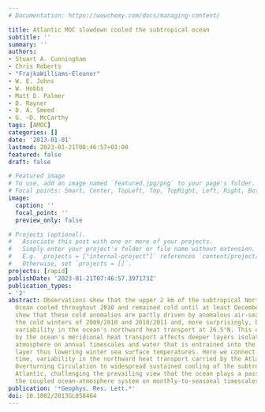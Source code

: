 ```yaml
---
# Documentation: https://wowchemy.com/docs/managing-content/

title: Atlantic MOC slowdown cooled the subtropical ocean
subtitle: ''
summary: ''
authors:
- Stuart A. Cunningham
- Chris Roberts
- "FrajkaWilliams-Eleanor"
- W. E. Johns
- W. Hobbs
- Matt D. Palmer
- D. Rayner
- D. A. Smeed
- G. ~D. McCarthy
tags: [AMOC]
categories: []
date: '2013-01-01'
lastmod: 2023-01-21T08:46:57+01:00
featured: false
draft: false

# Featured image
# To use, add an image named `featured.jpg/png` to your page's folder.
# Focal points: Smart, Center, TopLeft, Top, TopRight, Left, Right, BottomLeft, Bottom, BottomRight.
image:
  caption: ''
  focal_point: ''
  preview_only: false

# Projects (optional).
#   Associate this post with one or more of your projects.
#   Simply enter your project's folder or file name without extension.
#   E.g. `projects = ["internal-project"]` references `content/project/deep-learning/index.md`.
#   Otherwise, set `projects = []`.
projects: [rapid]
publishDate: '2023-01-21T07:46:57.397173Z'
publication_types:
- '2'
abstract: Observations show that the upper 2 km of the subtropical North Atlantic
  Ocean cooled throughout 2010 and remained cold until at least December 2011. We
  show that these cold anomalies are partly driven by anomalous air-sea exchange during
  the cold winters of 2009/2010 and 2010/2011 and, more surprisingly, by extreme interannual
  variability in the ocean's northward heat transport at 26.5°N. This cooling driven
  by the ocean's meridional heat transport affects deeper layers isolated from the
  atmosphere on annual timescales and water that is entrained into the winter mixed
  layer thus lowering winter sea surface temperatures. Here we connect, for the first
  time, variability in the northward heat transport carried by the Atlantic Meridional
  Overturning Circulation to widespread sustained cooling of the subtropical North
  Atlantic, challenging the prevailing view that the ocean plays a passive role in
  the coupled ocean-atmosphere system on monthly-to-seasonal timescales.
publication: '*Geophys. Res. Lett.*'
doi: 10.1002/2013GL058464
---
```


